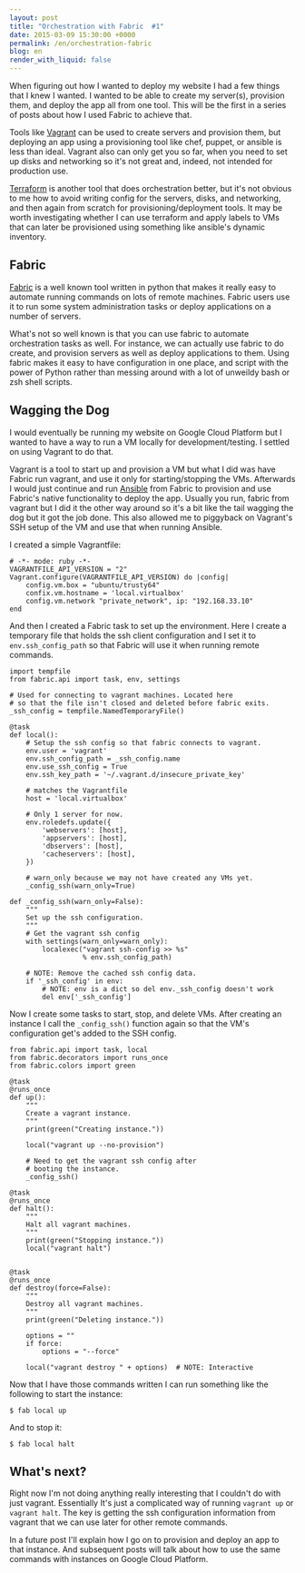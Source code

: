 ```yaml
---
layout: post
title: "Orchestration with Fabric  #1"
date: 2015-03-09 15:30:00 +0000
permalink: /en/orchestration-fabric
blog: en
render_with_liquid: false
---
```


When figuring out how I wanted to deploy my website I had a few things that I
knew I wanted. I wanted to be able to create my server(s), provision them, and
deploy the app all from one tool. This will be the first in a series of posts
about how I used Fabric to achieve that.

Tools like [Vagrant](https://www.vagrantup.com/) can be used to create servers
and provision them, but deploying an app using a provisioning tool like chef,
puppet, or ansible is less than ideal. Vagrant also can only get you so
far, when you need to set up disks and networking so it's not great and,
indeed, not intended for production use.

[Terraform](https://www.terraform.io/) is another tool that does orchestration better,
but it's not obvious to me how to avoid writing config for the servers, disks,
and networking, and then again from scratch for provisioning/deployment
tools. It may be worth investigating whether I can use terraform and apply labels
to VMs that can later be provisioned using something like ansible's dynamic
inventory.

## Fabric

[Fabric](http://www.fabfile.org/) is a well known tool written in python that
makes it really easy to automate running commands on lots of remote machines.
Fabric users use it to run some system administration tasks or deploy
applications on a number of servers.

What's not so well known is that you can use fabric to automate orchestration
tasks as well. For instance, we can actually use fabric to do create, and
provision servers as well as deploy applications to them. Using fabric makes it easy
to have configuration in one place, and script with the power of Python rather than
messing around with a lot of unweildy bash or zsh shell scripts.

## Wagging the Dog

I would eventually be running my website on Google Cloud Platform but I wanted
to have a way to run a VM locally for development/testing. I settled on using
Vagrant to do that.

Vagrant is a tool to start up and provision a VM but what I did was have Fabric
run vagrant, and use it only for starting/stopping the VMs. Afterwards I would
just continue and run [Ansible](http://www.ansible.com/) from Fabric to
provision and use Fabric's native functionality to deploy the app. Usually you
run, fabric from vagrant but I did it the other way around so it's a bit like
the tail wagging the dog but it got the job done. This also allowed me to piggyback
on Vagrant's SSH setup of the VM and use that when running Ansible.

I created a simple Vagrantfile:

```
# -*- mode: ruby -*-
VAGRANTFILE_API_VERSION = "2"
Vagrant.configure(VAGRANTFILE_API_VERSION) do |config|
    config.vm.box = "ubuntu/trusty64"
    confix.vm.hostname = 'local.virtualbox'
    config.vm.network "private_network", ip: "192.168.33.10"
end
```

And then I created a Fabric task to set up the environment. Here I create a
temporary file that holds the ssh client configuration and I set it to
`env.ssh_config_path` so that Fabric will use it when running remote commands.

```
import tempfile
from fabric.api import task, env, settings

# Used for connecting to vagrant machines. Located here
# so that the file isn't closed and deleted before fabric exits.
_ssh_config = tempfile.NamedTemporaryFile()

@task
def local():
    # Setup the ssh config so that fabric connects to vagrant.
    env.user = 'vagrant'
    env.ssh_config_path = _ssh_config.name
    env.use_ssh_config = True
    env.ssh_key_path = '~/.vagrant.d/insecure_private_key'

    # matches the Vagrantfile
    host = 'local.virtualbox'

    # Only 1 server for now.
    env.roledefs.update({
        'webservers': [host],
        'appservers': [host],
        'dbservers': [host],
        'cacheservers': [host],
    })

    # warn_only because we may not have created any VMs yet.
    _config_ssh(warn_only=True)

def _config_ssh(warn_only=False):
    """
    Set up the ssh configuration.
    """
    # Get the vagrant ssh config
    with settings(warn_only=warn_only):
        localexec("vagrant ssh-config >> %s"
                  % env.ssh_config_path)

    # NOTE: Remove the cached ssh config data.
    if '_ssh_config' in env:
        # NOTE: env is a dict so del env._ssh_config doesn't work
        del env['_ssh_config']
```

Now I create some tasks to start, stop, and delete VMs. After creating
an instance I call the `_config_ssh()` function again so that the VM's
configuration get's added to the SSH config.

```
from fabric.api import task, local
from fabric.decorators import runs_once
from fabric.colors import green

@task
@runs_once
def up():
    """
    Create a vagrant instance.
    """
    print(green("Creating instance."))

    local("vagrant up --no-provision")

    # Need to get the vagrant ssh config after
    # booting the instance.
    _config_ssh()

@task
@runs_once
def halt():
    """
    Halt all vagrant machines.
    """
    print(green("Stopping instance."))
    local("vagrant halt")


@task
@runs_once
def destroy(force=False):
    """
    Destroy all vagrant machines.
    """
    print(green("Deleting instance."))

    options = ""
    if force:
        options = "--force"

    local("vagrant destroy " + options)  # NOTE: Interactive
```

Now that I have those commands written I can run something like the following to start the instance:

    $ fab local up

And to stop it:

    $ fab local halt

## What's next?

Right now I'm not doing anything really interesting that I couldn't do with
just vagrant. Essentially It's just a complicated way of running `vagrant up`
or `vagrant halt`. The key is getting the ssh configuration information from
vagrant that we can use later for other remote commands.

In a future post I'll explain how I go on to provision and deploy an app to
that instance. And subsequent posts will talk about how to use the same
commands with instances on Google Cloud Platform.
